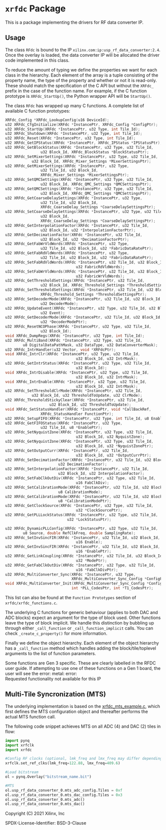 # `xrfdc` Package

This is a package implementing the drivers for RF data converter IP.

## Usage

The class `RFdc` is bound to the IP `xilinx.com:ip:usp_rf_data_converter:2.4`.
Once the overlay is loaded, the data converter IP will be allocated the driver
code implemented in this class.

To reduce the amount of typing we define the properties we want for each
class in the hierarchy. Each element of the array is a tuple consisting of
the property name, the type of the property and whether or not it is
read-only. These should match the specification of the C API but without the
`XRFdc_` prefix in the case of the function name. For example,
if the C function prototype is `XRFdc_StartUp()`, the Python wrapper API will
be `StartUp()`.

The class `RFdc` has wrapped up many C functions.
A complete list of available C function prototypes:

```c
XRFdc_Config *XRFdc_LookupConfig(u16 DeviceId);
u32 XRFdc_CfgInitialize(XRFdc *InstancePtr, XRFdc_Config *ConfigPtr);
u32 XRFdc_StartUp(XRFdc *InstancePtr, u32 Type, int Tile_Id);
u32 XRFdc_Shutdown(XRFdc *InstancePtr, u32 Type, int Tile_Id);
u32 XRFdc_Reset(XRFdc *InstancePtr, u32 Type, int Tile_Id);
u32 XRFdc_GetIPStatus(XRFdc *InstancePtr, XRFdc_IPStatus *IPStatusPtr);
u32 XRFdc_GetBlockStatus(XRFdc *InstancePtr, u32 Type, u32 Tile_Id,
				u32 Block_Id, XRFdc_BlockStatus *BlockStatusPtr);
u32 XRFdc_SetMixerSettings(XRFdc *InstancePtr, u32 Type, u32 Tile_Id,
			u32 Block_Id, XRFdc_Mixer_Settings *MixerSettingsPtr);
u32 XRFdc_GetMixerSettings(XRFdc *InstancePtr, u32 Type,
				u32 Tile_Id, u32 Block_Id,
				XRFdc_Mixer_Settings *MixerSettingsPtr);
u32 XRFdc_SetQMCSettings(XRFdc *InstancePtr, u32 Type, u32 Tile_Id,
				u32 Block_Id, XRFdc_QMC_Settings *QMCSettingsPtr);
u32 XRFdc_GetQMCSettings(XRFdc *InstancePtr, u32 Type, u32 Tile_Id,
				u32 Block_Id, XRFdc_QMC_Settings *QMCSettingsPtr);
u32 XRFdc_GetCoarseDelaySettings(XRFdc *InstancePtr, u32 Type,
				u32 Tile_Id, u32 Block_Id,
				XRFdc_CoarseDelay_Settings *CoarseDelaySettingsPtr);
u32 XRFdc_SetCoarseDelaySettings(XRFdc *InstancePtr, u32 Type, u32 Tile_Id,
				u32 Block_Id,
				XRFdc_CoarseDelay_Settings *CoarseDelaySettingsPtr);
u32 XRFdc_GetInterpolationFactor(XRFdc *InstancePtr, u32 Tile_Id,
				u32 Block_Id, u32 *InterpolationFactorPtr);
u32 XRFdc_GetDecimationFactor(XRFdc *InstancePtr, u32 Tile_Id,
				u32 Block_Id, u32 *DecimationFactorPtr);
u32 XRFdc_GetFabWrVldWords(XRFdc *InstancePtr, u32 Type,
				u32 Tile_Id, u32 Block_Id, u32 *FabricDataRatePtr);
u32 XRFdc_GetFabRdVldWords(XRFdc *InstancePtr, u32 Type,
				u32 Tile_Id, u32 Block_Id, u32 *FabricDataRatePtr);
u32 XRFdc_SetFabRdVldWords(XRFdc *InstancePtr, u32 Tile_Id, u32 Block_Id,
								u32 FabricRdVldWords);
u32 XRFdc_SetFabWrVldWords(XRFdc *InstancePtr, u32 Tile_Id, u32 Block_Id,
								u32 FabricWrVldWords);
u32 XRFdc_GetThresholdSettings(XRFdc *InstancePtr, u32 Tile_Id,
				u32 Block_Id, XRFdc_Threshold_Settings *ThresholdSettingsPtr);
u32 XRFdc_SetThresholdSettings(XRFdc *InstancePtr, u32 Tile_Id, u32 Block_Id,
				XRFdc_Threshold_Settings *ThresholdSettingsPtr);
u32 XRFdc_SetDecoderMode(XRFdc *InstancePtr, u32 Tile_Id, u32 Block_Id,
				u32 DecoderMode);
u32 XRFdc_UpdateEvent(XRFdc *InstancePtr, u32 Type, u32 Tile_Id, u32 Block_Id,
				u32 Event);
u32 XRFdc_GetDecoderMode(XRFdc *InstancePtr, u32 Tile_Id, u32 Block_Id,
				u32 *DecoderModePtr);
u32 XRFdc_ResetNCOPhase(XRFdc *InstancePtr, u32 Type, u32 Tile_Id,
				u32 Block_Id);
void XRFdc_DumpRegs(XRFdc *InstancePtr, u32 Type, int Tile_Id);
u32 XRFdc_MultiBand(XRFdc *InstancePtr, u32 Type, u32 Tile_Id,
		u8 DigitalDataPathMask, u32 DataType, u32 DataConverterMask);
u32 XRFdc_IntrHandler(u32 Vector, void *XRFdcPtr);
void XRFdc_IntrClr(XRFdc *InstancePtr, u32 Type, u32 Tile_Id,
								u32 Block_Id, u32 IntrMask);
u32 XRFdc_GetIntrStatus(XRFdc *InstancePtr, u32 Type, u32 Tile_Id,
								u32 Block_Id);
void XRFdc_IntrDisable(XRFdc *InstancePtr, u32 Type, u32 Tile_Id,
								u32 Block_Id, u32 IntrMask);
void XRFdc_IntrEnable(XRFdc *InstancePtr, u32 Type, u32 Tile_Id,
								u32 Block_Id, u32 IntrMask);
u32 XRFdc_SetThresholdClrMode(XRFdc *InstancePtr, u32 Tile_Id,
			u32 Block_Id, u32 ThresholdToUpdate, u32 ClrMode);
u32 XRFdc_ThresholdStickyClear(XRFdc *InstancePtr, u32 Tile_Id,
					u32 Block_Id, u32 ThresholdToUpdate);
void XRFdc_SetStatusHandler(XRFdc *InstancePtr, void *CallBackRef,
				XRFdc_StatusHandler FunctionPtr);
u32 XRFdc_SetupFIFO(XRFdc *InstancePtr, u32 Type, int Tile_Id, u8 Enable);
u32 XRFdc_GetFIFOStatus(XRFdc *InstancePtr, u32 Type,
				u32 Tile_Id, u8 *EnablePtr);
u32 XRFdc_SetNyquistZone(XRFdc *InstancePtr, u32 Type, u32 Tile_Id,
								u32 Block_Id, u32 NyquistZone);
u32 XRFdc_GetNyquistZone(XRFdc *InstancePtr, u32 Type, u32 Tile_Id,
								u32 Block_Id, u32 *NyquistZonePtr);
u32 XRFdc_GetOutputCurr(XRFdc *InstancePtr, u32 Tile_Id,
								u32 Block_Id, u32 *OutputCurrPtr);
u32 XRFdc_SetDecimationFactor(XRFdc *InstancePtr, u32 Tile_Id, u32 Block_Id,
						u32 DecimationFactor);
u32 XRFdc_SetInterpolationFactor(XRFdc *InstancePtr, u32 Tile_Id, 
						u32 Block_Id, u32 InterpolationFactor);
u32 XRFdc_SetFabClkOutDiv(XRFdc *InstancePtr, u32 Type, u32 Tile_Id,
								u16 FabClkDiv);
u32 XRFdc_SetCalibrationMode(XRFdc *InstancePtr, u32 Tile_Id, u32 Block_Id,
						u8 CalibrationMode);
u32 XRFdc_GetCalibrationMode(XRFdc *InstancePtr, u32 Tile_Id, u32 Block_Id,
						u8 *CalibrationModePtr);
u32 XRFdc_GetClockSource(XRFdc *InstancePtr, u32 Type, u32 Tile_Id,
								u32 *ClockSourcePtr);
u32 XRFdc_GetPLLLockStatus(XRFdc *InstancePtr, u32 Type, u32 Tile_Id,
							u32 *LockStatusPtr);

u32 XRFdc_DynamicPLLConfig(XRFdc *InstancePtr, u32 Type, u32 Tile_Id,
		u8 Source, double RefClkFreq, double SamplingRate);
u32 XRFdc_SetInvSincFIR(XRFdc *InstancePtr, u32 Tile_Id, u32 Block_Id,
								u16 Enable);
u32 XRFdc_GetInvSincFIR(XRFdc *InstancePtr, u32 Tile_Id, u32 Block_Id,
								u16 *EnablePtr);
u32 XRFdc_GetLinkCoupling(XRFdc *InstancePtr, u32 Tile_Id, u32 Block_Id,
								u32 *ModePtr);
u32 XRFdc_GetFabClkOutDiv(XRFdc *InstancePtr, u32 Type, u32 Tile_Id,
								u16 *FabClkDivPtr);
u32 XRFdc_MultiConverter_Sync(XRFdc *InstancePtr, u32 Type, 
                              XRFdc_MultiConverter_Sync_Config *ConfigPtr);
void XRFdc_MultiConverter_Init(XRFdc_MultiConverter_Sync_Config *ConfigPtr, 
                              int *PLL_CodesPtr, int *T1_CodesPtr);								
```

This list can also be found at the `Function Prototypes` section of 
`xrfdc/xrfdc_functions.c`.

The underlying C functions for generic behaviour (applies to both DAC
and ADC blocks) expect an argument for the type of block used.
Other functions leave the type of block implicit. We handle this distinction
by bubbling up through either `_call_function` or `_call_function_implicit`
calls. You can check `_create_c_property()` for more information.

Finally we define the object hierarchy. Each element of the object
hierarchy has a `_call_function` method which handles adding the
block/tile/toplevel arguments to the list of function parameters.

Some functions are Gen 3 specific. These are clearly labelled in the RFDC user guide. 
If attempting to use one of these functions on a Gen 1 board, the user will see the error:
metal: error:     
 Requested functionality not available for this IP 


## Multi-Tile Syncronization (MTS)
The underlying implementation is based on the [xrfdc_mts_example.c](https://github.com/Xilinx/embeddedsw/blob/master/XilinxProcessorIPLib/drivers/rfdc/examples/xrfdc_mts_example.c), which first defines the MTS configuration object and thereafter performs the actual MTS function call. 

The following code snippet achieves MTS on all ADC (4) and DAC (2) tiles in flow:

```python
import pynq 
import xrfclk
import xrfdc

#Config RF clocks (optional, lmk_freq and lmx_freq may differ depending on your application)
xrfclk.set_ref_clks(lmk_freq=122.88, lmx_freq=409.6) 

#Load bitstream
ol = pynq.Overlay("bitstream_name.bit")

#MTS
ol.usp_rf_data_converter_0.mts_adc_config.Tiles = 0xf 
ol.usp_rf_data_converter_0.mts_dac_config.Tiles = 0x3
ol.usp_rf_data_converter_0.mts_adc()
ol.usp_rf_data_converter_0.mts_dac()
```


Copyright (C) 2021 Xilinx, Inc

SPDX-License-Identifier: BSD-3-Clause
